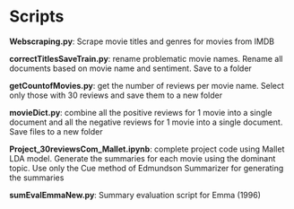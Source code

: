# Scripts

**Webscraping.py**: Scrape movie titles and genres for movies from IMDB

**correctTitlesSaveTrain.py**: rename problematic movie names. Rename all documents based on movie name and sentiment. Save to a folder

**getCountofMovies.py**: get the number of reviews per movie name. Select only those with 30 reviews and save them to a new folder

**movieDict.py**: combine all the positive reviews for 1 movie into a single document and all the negative reviews for 1 movie into a single document. Save files to a new folder 

**Project_30reviewsCom_Mallet.ipynb**: complete project code using Mallet LDA model. Generate the summaries for each movie using the dominant topic. Use only the Cue method of Edmundson Summarizer for generating the summaries

**sumEvalEmmaNew.py**: Summary evaluation script for Emma (1996)
